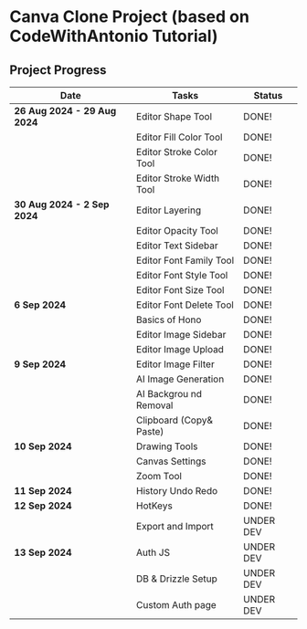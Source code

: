 # Canva Clone Project (based on CodeWithAntonio Tutorial)

## Project Progress

| **Date**                      | **Tasks**                | **Status** |
| ----------------------------- | ------------------------ | ---------- |
| **26 Aug 2024 - 29 Aug 2024** | Editor Shape Tool        | DONE!      |
|                               | Editor Fill Color Tool   | DONE!      |
|                               | Editor Stroke Color Tool | DONE!      |
|                               | Editor Stroke Width Tool | DONE!      |
| **30 Aug 2024 - 2 Sep 2024**  | Editor Layering          | DONE!      |
|                               | Editor Opacity Tool      | DONE!      |
|                               | Editor Text Sidebar      | DONE!      |
|                               | Editor Font Family Tool  | DONE!      |
|                               | Editor Font Style Tool   | DONE!      |
|                               | Editor Font Size Tool    | DONE!      |
| **6 Sep 2024**                | Editor Font Delete Tool  | DONE!      |
|                               | Basics of Hono           | DONE!      |
|                               | Editor Image Sidebar     | DONE!      |
|                               | Editor Image Upload      | DONE!      |
| **9 Sep 2024**                | Editor Image Filter      | DONE!      |
|                               | AI Image Generation      | DONE!      |
|                               | AI Backgrou nd Removal   | DONE!      |
|                               | Clipboard (Copy& Paste)  | DONE!      |
| **10 Sep 2024**               | Drawing Tools            | DONE!      |
|                               | Canvas Settings          | DONE!      |
|                               | Zoom Tool                | DONE!      |
| **11 Sep 2024**               | History Undo Redo        | DONE!      |
| **12 Sep 2024**               | HotKeys                  | DONE!      |
|                               | Export and Import        | UNDER DEV  |
| **13 Sep 2024**               | Auth JS                  | UNDER DEV  |
|                               | DB & Drizzle Setup       | UNDER DEV  |
|                               | Custom Auth page         | UNDER DEV  |
